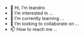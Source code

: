 - 👋 Hi, I’m leandro  
- 👀 I’m interested in ...
- 🌱 I’m currently learning ...
- 💞️ I’m looking to collaborate on ...
- 📫 How to reach me ...

<!---
leandro/leandro a ✨ special ✨ repository because its `README.md` (this file) appears on your GitHub profile.
You can click the Preview link to take a look at your changes.
--->
